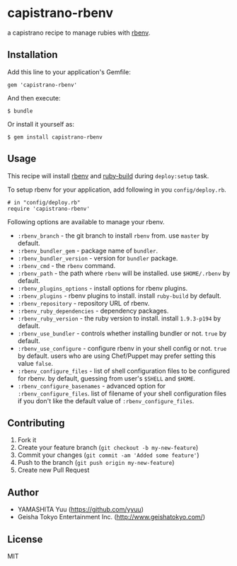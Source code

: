 # capistrano-rbenv

a capistrano recipe to manage rubies with [rbenv](https://github.com/sstephenson/rbenv).

## Installation

Add this line to your application's Gemfile:

    gem 'capistrano-rbenv'

And then execute:

    $ bundle

Or install it yourself as:

    $ gem install capistrano-rbenv

## Usage

This recipe will install [rbenv](https://github.com/sstephenson/rbenv) and [ruby-build](https://github.com/sstephenson/ruby-build) during `deploy:setup` task.

To setup rbenv for your application, add following in you `config/deploy.rb`.

    # in "config/deploy.rb"
    require 'capistrano-rbenv'

Following options are available to manage your rbenv.

 * `:rbenv_branch` - the git branch to install `rbenv` from. use `master` by default.
 * `:rbenv_bundler_gem` - package name of `bundler`.
 * `:rbenv_bundler_version` -  version for `bundler` package.
 * `:rbenv_cmd` - the `rbenv` command.
 * `:rbenv_path` - the path where `rbenv` will be installed. use `$HOME/.rbenv` by default.
 * `:rbenv_plugins_options` - install options for rbenv plugins.
 * `:rbenv_plugins` - rbenv plugins to install. install `ruby-build` by default.
 * `:rbenv_repository` - repository URL of rbenv.
 * `:rbenv_ruby_dependencies` - dependency packages.
 * `:rbenv_ruby_version` - the ruby version to install. install `1.9.3-p194` by default.
 * `:rbenv_use_bundler` - controls whether installing bundler or not. `true` by default.
 * `:rbenv_use_configure` - configure rbenv in your shell config or not. `true` by default. users who are using Chef/Puppet may prefer setting this value `false`.
 * `:rbenv_configure_files` - list of shell configuration files to be configured for rbenv. by default, guessing from user's `$SHELL` and `$HOME`.
 * `:rbenv_configure_basenames` - advanced option for `:rbenv_configure_files`. list of filename of your shell configuration files if you don't like the default value of `:rbenv_configure_files`.

## Contributing

1. Fork it
2. Create your feature branch (`git checkout -b my-new-feature`)
3. Commit your changes (`git commit -am 'Added some feature'`)
4. Push to the branch (`git push origin my-new-feature`)
5. Create new Pull Request

## Author

- YAMASHITA Yuu (https://github.com/yyuu)
- Geisha Tokyo Entertainment Inc. (http://www.geishatokyo.com/)

## License

MIT
